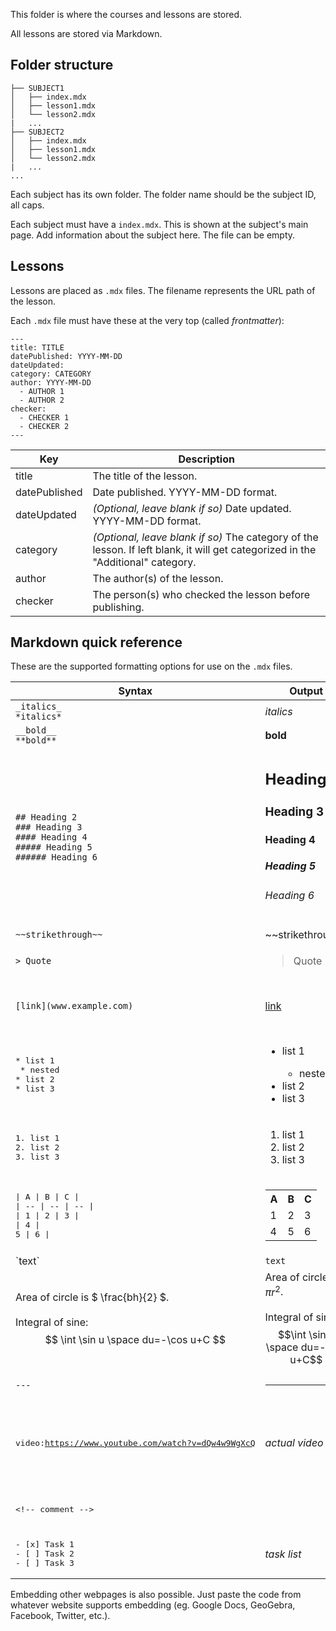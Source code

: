This folder is where the courses and lessons are stored.

All lessons are stored via Markdown.

## Folder structure
```
├── SUBJECT1
│   ├── index.mdx
│   ├── lesson1.mdx
│   └── lesson2.mdx
|   ...
├── SUBJECT2
│   ├── index.mdx
│   ├── lesson1.mdx
│   └── lesson2.mdx
|   ...
...
```

Each subject has its own folder. The folder name should be the subject ID, all caps.

Each subject must have a `index.mdx`. This is shown at the subject's main page. Add information about the subject here. The file can be empty.

## Lessons
Lessons are placed as `.mdx` files. The filename represents the URL path of the lesson.

Each `.mdx` file must have these at the very top (called *frontmatter*):
```
---
title: TITLE
datePublished: YYYY-MM-DD
dateUpdated: 
category: CATEGORY
author: YYYY-MM-DD
  - AUTHOR 1
  - AUTHOR 2
checker: 
  - CHECKER 1
  - CHECKER 2
---
```

| Key | Description |
| --- | --- |
| title | The title of the lesson. |
| datePublished | Date published. YYYY-MM-DD format. |
| dateUpdated | *(Optional, leave blank if so)* Date updated. YYYY-MM-DD format. |
| category | *(Optional, leave blank if so)* The category of the lesson. If left blank, it will get categorized in the "Additional" category.
| author | The author(s) of the lesson.
| checker | The person(s) who checked the lesson before publishing.


## Markdown quick reference 
These are the supported formatting options for use on the `.mdx` files.

| Syntax | Output | Notes
| --- | --- | --- |
| `_italics_`<br/>`*italics*` | _italics_ |
| `__bold__`<br/>`**bold**` | **bold** |
| `## Heading 2`<br/>`### Heading 3`<br/>`#### Heading 4`<br/>`##### Heading 5`<br/>`###### Heading 6`<br/> | <h2>Heading 2</h2><h3>Heading 3</h3><h4>Heading 4</h4><h5>Heading 5</h5><h6>Heading 6</h6> |
| `~~strikethrough~~` | ~~strikethrough~ |
| `> Quote` | <blockquote> Quote</blockquote> |
| `[link](www.example.com)` | [link](www.example.com) | To insert images, put the URL of the image. |
| <pre>* list 1 <br/>  * nested<br/>* list 2<br/>* list 3</pre> | <ul><li>list 1</li><ul><li>nested</li></ul></li><li>list 2</li><li>list 3</li></ul> |
| <pre>1. list 1 <br/>2. list 2<br/>3. list 3</pre> | <ol><li>list 1</li><li>list 2</li><li>list 3</li></ol> |
| <pre>\| A \| B \| C \|<br/>\| -- \| -- \| -- \|<br/>\| 1 \| 2 \| 3 \|<br/>\| 4 \| 5 \| 6 \| </pre> | <table><tr><th>A</th><th>B</th><th>C</th></tr><tr><td>1</td><td>2</td><td>3</td></tr><tr><td>4</td><td>5</td><td>6</td></tr></table> |
| \`text\` | `text` |
| Area of circle is $ \frac{bh}{2} $. <br/><br/>Integral of sine: <br/> $$ \int \sin u \space du=-\cos u+C $$ | Area of circle is  $` \pi r^2 `$.<br/><br/>  Integral of sine: <br/> $$\int \sin u \space du=-\cos u+C$$| Uses LaTeX syntax.<br/> List of supported functions [here.](https://katex.org/docs/supported.html) <br/> Test your syntax [here.](https://katex.org/#demo) |
| `---` | <hr/> |
| <pre>video:https://www.youtube.com/watch?v=dQw4w9WgXcQ</pre> | *actual video here* | The actual video will be embedded. Supports YouTube, Vimeo, Twitch.
| <pre>\<!-- comment --></pre> | | Comments will not be displayed.
| <pre>- [x] Task 1<br/>- [ ] Task 2<br/>- [ ] Task 3</pre> | *task list* | A task with unselectable checkboxes.

Embedding other webpages is also possible. Just paste the code from whatever website supports embedding (eg. Google Docs, GeoGebra, Facebook, Twitter, etc.).
